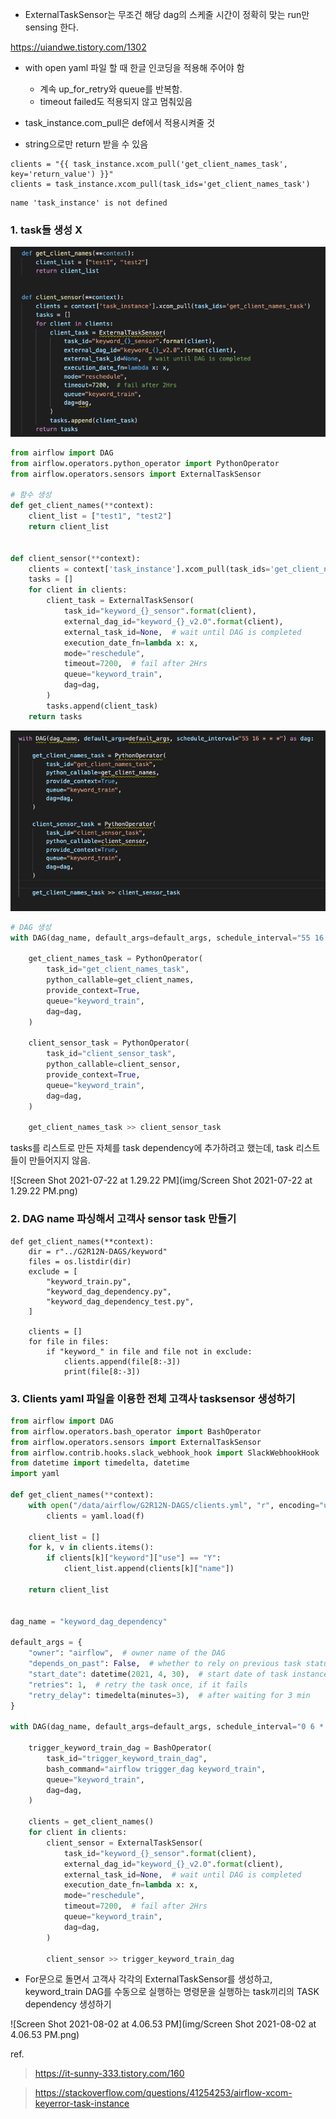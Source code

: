 - ExternalTaskSensor는 무조건 해당 dag의 스케줄 시간이 정확히 맞는 run만 sensing 한다.

https://uiandwe.tistory.com/1302



- with open yaml 파일 할 때 한글 인코딩을 적용해 주어야 함
  - 계속 up_for_retry와 queue를 반복함.
  - timeout failed도 적용되지 않고 멈춰있음



- task_instance.com_pull은 def에서 적용시켜줄 것
- string으로만 return 받을 수 있음

```
clients = "{{ task_instance.xcom_pull('get_client_names_task', key='return_value') }}"
clients = task_instance.xcom_pull(task_ids='get_client_names_task')
```

```
name 'task_instance' is not defined
```





### 1. task들 생성 X

![functions](img/functions.png)

```python
from airflow import DAG
from airflow.operators.python_operator import PythonOperator
from airflow.operators.sensors import ExternalTaskSensor

# 함수 생성
def get_client_names(**context):
    client_list = ["test1", "test2"]
    return client_list


def client_sensor(**context):
    clients = context['task_instance'].xcom_pull(task_ids='get_client_names_task')
    tasks = []
    for client in clients:
        client_task = ExternalTaskSensor(
            task_id="keyword_{}_sensor".format(client),
            external_dag_id="keyword_{}_v2.0".format(client),
            external_task_id=None,  # wait until DAG is completed
            execution_date_fn=lambda x: x,
            mode="reschedule",
            timeout=7200,  # fail after 2Hrs
            queue="keyword_train",
            dag=dag,
        )
        tasks.append(client_task)
    return tasks
```

![tasks](img/tasks.png)

```python
# DAG 생성
with DAG(dag_name, default_args=default_args, schedule_interval="55 16 * * *") as dag:

    get_client_names_task = PythonOperator(
        task_id="get_client_names_task",
        python_callable=get_client_names,
        provide_context=True,
        queue="keyword_train",
        dag=dag,
    )

    client_sensor_task = PythonOperator(
        task_id="client_sensor_task",
        python_callable=client_sensor,
        provide_context=True,
        queue="keyword_train",
        dag=dag,
    )

    get_client_names_task >> client_sensor_task 

```

tasks를 리스트로 만든 자체를 task dependency에 추가하려고 했는데, task 리스트들이 만들어지지 않음.

![Screen Shot 2021-07-22 at 1.29.22 PM](img/Screen Shot 2021-07-22 at 1.29.22 PM.png)



### 2. DAG name 파싱해서 고객사 sensor task 만들기

```
def get_client_names(**context):
    dir = r"../G2R12N-DAGS/keyword"
    files = os.listdir(dir)
    exclude = [
        "keyword_train.py",
        "keyword_dag_dependency.py",
        "keyword_dag_dependency_test.py",
    ]

    clients = []
    for file in files:
        if "keyword_" in file and file not in exclude:
            clients.append(file[8:-3])
            print(file[8:-3])
```



### 3. Clients yaml 파일을 이용한 전체 고객사 tasksensor 생성하기

```python
from airflow import DAG
from airflow.operators.bash_operator import BashOperator
from airflow.operators.sensors import ExternalTaskSensor
from airflow.contrib.hooks.slack_webhook_hook import SlackWebhookHook
from datetime import timedelta, datetime
import yaml

def get_client_names(**context):
    with open("/data/airflow/G2R12N-DAGS/clients.yml", "r", encoding="utf-8") as f:
        clients = yaml.load(f)

    client_list = []
    for k, v in clients.items():
        if clients[k]["keyword"]["use"] == "Y":
            client_list.append(clients[k]["name"])

    return client_list


dag_name = "keyword_dag_dependency"

default_args = {
    "owner": "airflow",  # owner name of the DAG
    "depends_on_past": False,  # whether to rely on previous task status
    "start_date": datetime(2021, 4, 30),  # start date of task instance
    "retries": 1,  # retry the task once, if it fails
    "retry_delay": timedelta(minutes=3),  # after waiting for 3 min
}

with DAG(dag_name, default_args=default_args, schedule_interval="0 6 * * *") as dag:

    trigger_keyword_train_dag = BashOperator(
        task_id="trigger_keyword_train_dag",
        bash_command="airflow trigger_dag keyword_train",
        queue="keyword_train",
        dag=dag,
    )

    clients = get_client_names()
    for client in clients:
        client_sensor = ExternalTaskSensor(
            task_id="keyword_{}_sensor".format(client),
            external_dag_id="keyword_{}_v2.0".format(client),
            external_task_id=None,  # wait until DAG is completed
            execution_date_fn=lambda x: x,
            mode="reschedule",
            timeout=7200,  # fail after 2Hrs
            queue="keyword_train",
            dag=dag,
        )

        client_sensor >> trigger_keyword_train_dag
```

- For문으로 돌면서 고객사 각각의 ExternalTaskSensor를 생성하고, keyword_train DAG를 수동으로 실행하는 명령문을 실행하는 task끼리의 TASK dependency 생성하기 

  

![Screen Shot 2021-08-02 at 4.06.53 PM](img/Screen Shot 2021-08-02 at 4.06.53 PM.png)





ref.

> https://it-sunny-333.tistory.com/160

> https://stackoverflow.com/questions/41254253/airflow-xcom-keyerror-task-instance
